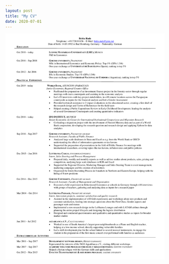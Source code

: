 ```yaml
---
layout: post
title: "My CV"
date: 2020-07-01
---
```


<img src="/images/CV_BrittaRude_April2020.pdf" alt="My CV" style="max-width:100%;"/>
